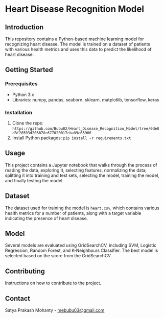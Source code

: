# Heart Disease Recognition Model

## Introduction
This repository contains a Python-based machine learning model for recognizing heart disease. The model is trained on a dataset of patients with various health metrics and uses this data to predict the likelihood of heart disease.

## Getting Started

### Prerequisites
- Python 3.x
- Libraries: numpy, pandas, seaborn, sklearn, matplotlib, tensorflow, keras

### Installation
1. Clone the repo: `https://github.com/Bubu02/Heart_Disease_Recognition_Model/tree/0de0d3f26503d203878c677020017cba09c65906`
2. Install Python packages: `pip install -r requirements.txt`

## Usage
This project contains a Jupyter notebook that walks through the process of reading the data, exploring it, selecting features, normalizing the data, splitting it into training and test sets, selecting the model, training the model, and finally testing the model.

## Dataset
The dataset used for training the model is `heart.csv`, which contains various health metrics for a number of patients, along with a target variable indicating the presence of heart disease.

## Model
Several models are evaluated using GridSearchCV, including SVM, Logistic Regression, Random Forest, and K-Neighbours Classifier. The best model is selected based on the score from the GridSearchCV.

## Contributing
Instructions on how to contribute to the project.


## Contact
Satya Prakash Mohanty - mebubu03@gmail.com
